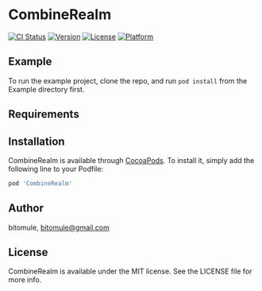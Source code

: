 # CombineRealm

[![CI Status](https://img.shields.io/travis/bitomule/CombineRealm.svg?style=flat)](https://travis-ci.org/bitomule/CombineRealm)
[![Version](https://img.shields.io/cocoapods/v/CombineRealm.svg?style=flat)](https://cocoapods.org/pods/CombineRealm)
[![License](https://img.shields.io/cocoapods/l/CombineRealm.svg?style=flat)](https://cocoapods.org/pods/CombineRealm)
[![Platform](https://img.shields.io/cocoapods/p/CombineRealm.svg?style=flat)](https://cocoapods.org/pods/CombineRealm)

## Example

To run the example project, clone the repo, and run `pod install` from the Example directory first.

## Requirements

## Installation

CombineRealm is available through [CocoaPods](https://cocoapods.org). To install
it, simply add the following line to your Podfile:

```ruby
pod 'CombineRealm'
```

## Author

bitomule, bitomule@gmail.com

## License

CombineRealm is available under the MIT license. See the LICENSE file for more info.
